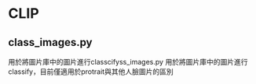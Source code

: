 # CLIP
## class_images.py
用於將圖片庫中的圖片進行classcifyss_images.py
用於將圖片庫中的圖片進行classify，目前僅適用於protrait與其他人臉圖片的區別
